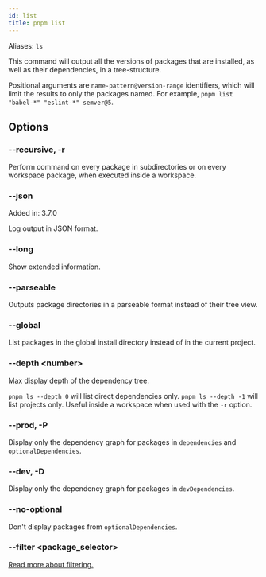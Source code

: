 ```yaml
---
id: list
title: pnpm list
---
```


Aliases: `ls`

This command will output all the versions of packages that are installed, as
well as their dependencies, in a tree-structure.

Positional arguments are `name-pattern@version-range` identifiers, which will
limit the results to only the packages named. For example,
`pnpm list "babel-*" "eslint-*" semver@5`.

## Options

### --recursive, -r

Perform command on every package in subdirectories or on every workspace
package, when executed inside a workspace.

### --json

Added in: 3.7.0

Log output in JSON format.

### --long

Show extended information.

### --parseable

Outputs package directories in a parseable format instead of their tree view.

### --global

List packages in the global install directory instead of in the current project.

### --depth \<number\>

Max display depth of the dependency tree.

`pnpm ls --depth 0` will list direct dependencies only.
`pnpm ls --depth -1` will list projects only. Useful inside a workspace when
used with the `-r` option.

### --prod, -P

Display only the dependency graph for packages in `dependencies` and
`optionalDependencies`.

### --dev, -D

Display only the dependency graph for packages in `devDependencies`.

### --no-optional

Don't display packages from `optionalDependencies`.

### --filter \<package_selector\>

[Read more about filtering.](../filtering)

